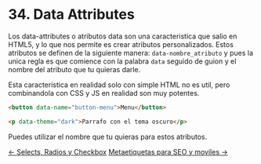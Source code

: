 # 34. Data Attributes

Los data-attributes o atributos data son una caracteristica que salio en HTML5, y lo que nos permite es crear atributos personalizados. Estos atributos se definen de la siguiente manera: <code>data-nombre_atributo</code> y pues la unica regla es que comience con la palabra <code>data</code> seguido de guion y el nombre del atributo que tu quieras darle.

Esta caracteristica en realidad solo con simple HTML no es util, pero combinandola con CSS y JS en realidad son muy potentes.

```html
<button data-name="button-menu">Menu</button>

<p data-theme="dark">Parrafo con el tema oscuro</p>
```

Puedes utilizar el nombre que tu quieras para estos atributos.

<div class="pagination">
  <a href="#/selects-radios-y-checkbox" class="pagination-button">← Selects, Radios y Checkbox</a>
  <a href="#/meta-etiquetas-para-seo-y-moviles" class="pagination-button">Metaetiquetas para SEO y moviles →</a>
</div>